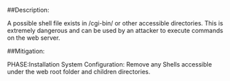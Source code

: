##Description:

A possible shell file exists in /cgi-bin/ or other accessible directories. This is extremely dangerous and can be used by an attacker to execute commands on the web server.



##Mitigation:


PHASE:Installation System Configuration:
Remove any Shells accessible under the web root folder and children directories.

